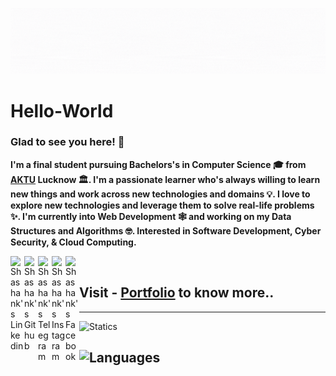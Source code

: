 ![Name](https://github.com/amshashank/amshashank/blob/master/img/Name.gif)

# Hello-World

### Glad to see you here! 🤩  

**I'm a final student pursuing Bachelors's in Computer Science 🎓 from <a href="http://www.aktu.ac.in/">AKTU</a> Lucknow 🏛. 
I'm a passionate learner who's always willing to learn new things and work across new technologies and domains 💡. I love to explore new technologies and leverage them to solve real-life problems ✨. I'm currently into Web Development 🕸️ and working on my Data Structures and Algorithms 🤓.
Interested in Software Development, Cyber Security, & Cloud Computing.**

<a href="https://github.com/amshashank">
  <img align="left" alt="Shashank's Linkedin" width="22px" src="https://cdn.jsdelivr.net/npm/simple-icons@v3/icons/linkedin.svg" />
 </a>

<a href="https://github.com/amshashank">
  <img align="left" alt="Shashank's Github" width="22px" src="https://cdn.jsdelivr.net/npm/simple-icons@v3/icons/github.svg" />
</a>
<a href="https://t.me/amshashank">
  <img align="left" alt="Shashank's Telegram" width="22px" src="https://cdn.jsdelivr.net/npm/simple-icons@v3/icons/telegram.svg" />
</a>
<a href="(https://www.instagram.com/am.shashank">
  <img align="left" alt="Shashank's Instagram" width="22px" src="https://cdn.jsdelivr.net/npm/simple-icons@v3/icons/instagram.svg" />
</a>
<a href="https://www.facebook.com/me.shashank/">
  <img align="left" alt="Shashank's Facebook" width="22px" src="https://cdn.jsdelivr.net/npm/simple-icons@v3/icons/facebook.svg" />
</a>

<br>

## Visit - [Portfolio](https://amshashank.github.io/) to know more..

---

![Statics](https://github-readme-stats.vercel.app/api?username=amshashank&hide=contribs,prs)

![Languages](https://github-readme-stats.vercel.app/api/top-langs/?username=amshashank&layout=compact)
---
